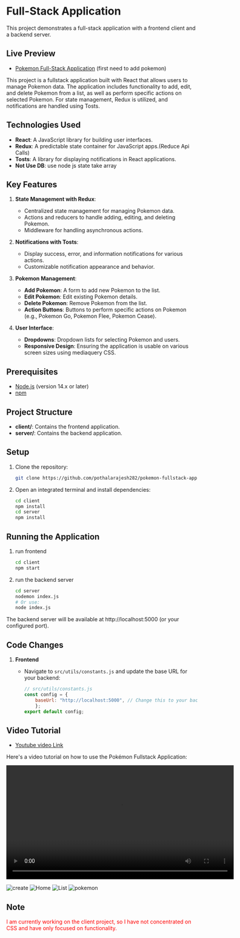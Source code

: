 # Full-Stack Application

This project demonstrates a full-stack application with a frontend client and a backend server.

## Live Preview
- [Pokemon Full-Stack Application](https://client-five-rho-47.vercel.app) (first need to add pokemon)


This project is a fullstack application built with React that allows users to manage Pokemon data. The application includes functionality to add, edit, and delete Pokemon from a list, as well as perform specific actions on selected Pokemon. For state management, Redux is utilized, and notifications are handled using Tosts.

## Technologies Used

- **React**: A JavaScript library for building user interfaces.
- **Redux**: A predictable state container for JavaScript apps.(Reduce Api Calls)
- **Tosts**: A library for displaying notifications in React applications.
- **Not Use DB**: use node js state take array 

## Key Features

1. **State Management with Redux**:
   - Centralized state management for managing Pokemon data.
   - Actions and reducers to handle adding, editing, and deleting Pokemon.
   - Middleware for handling asynchronous actions.

2. **Notifications with Tosts**:
   - Display success, error, and information notifications for various actions.
   - Customizable notification appearance and behavior.

3. **Pokemon Management**:
   - **Add Pokemon**: A form to add new Pokemon to the list.
   - **Edit Pokemon**: Edit existing Pokemon details.
   - **Delete Pokemon**: Remove Pokemon from the list.
   - **Action Buttons**: Buttons to perform specific actions on Pokemon (e.g., Pokemon Go, Pokemon Flee, Pokemon Cease).

4. **User Interface**:
   - **Dropdowns**: Dropdown lists for selecting Pokemon and users.
   - **Responsive Design**: Ensuring the application is usable on various screen sizes using mediaquery CSS.

## Prerequisites

- [Node.js](https://nodejs.org/) (version 14.x or later)
- [npm](https://www.npmjs.com/get-npm)

## Project Structure

- **client/**: Contains the frontend application.
- **server/**: Contains the backend application.

## Setup

1. Clone the repository:

   ```sh
   git clone https://github.com/pothalarajesh282/pokemon-fullstack-application.git

2. Open an integrated terminal and install dependencies:
    ```sh
    cd client
    npm install
    cd server
    npm install

## Running the Application

1. run frontend
    ```sh
    cd client
    npm start

2. run the backend server
    ```sh
    cd server
    nodemon index.js
    # Or use: 
    node index.js
The backend server will be available at http://localhost:5000 (or your configured port).

## Code Changes

1. **Frontend**

   - Navigate to `src/utils/constants.js` and update the base URL for your backend:

     ```js
     // src/utils/constants.js
     const config = {
         baseUrl: "http://localhost:5000", // Change this to your backend URL
         }; 
     export default config;
     ```

## Video Tutorial
- [Youtube video Link ](https://youtu.be/PU8YtWAKgf4?si=9inexHbNuKUlAK4a)

Here's a video tutorial on how to use the Pokémon Fullstack Application:

<video width="600" controls>
  <source src="./Recording 2024-08-07 145431 (1).mp4" type="video/mp4">
  Your browser does not support the video tag.
</video>

![create](image-2.png)
![Home](image-1.png)
![List](image.png)
![pokemon](image-3.png)




## Note

<p style="color:red;">I am currently working on the client project, so I have not concentrated on CSS and have only focused on functionality.</p>





